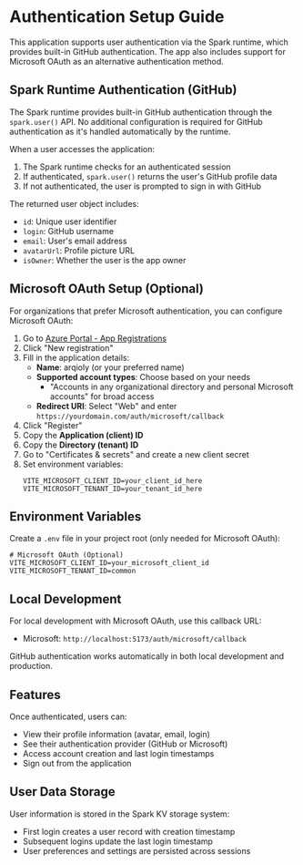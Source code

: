 # Authentication Setup Guide

This application supports user authentication via the Spark runtime, which provides built-in GitHub authentication. The app also includes support for Microsoft OAuth as an alternative authentication method.

## Spark Runtime Authentication (GitHub)

The Spark runtime provides built-in GitHub authentication through the `spark.user()` API. No additional configuration is required for GitHub authentication as it's handled automatically by the runtime.

When a user accesses the application:
1. The Spark runtime checks for an authenticated session
2. If authenticated, `spark.user()` returns the user's GitHub profile data
3. If not authenticated, the user is prompted to sign in with GitHub

The returned user object includes:
- `id`: Unique user identifier
- `login`: GitHub username
- `email`: User's email address
- `avatarUrl`: Profile picture URL
- `isOwner`: Whether the user is the app owner

## Microsoft OAuth Setup (Optional)

For organizations that prefer Microsoft authentication, you can configure Microsoft OAuth:

1. Go to [Azure Portal - App Registrations](https://portal.azure.com/#blade/Microsoft_AAD_RegisteredApps/ApplicationsListBlade)
2. Click "New registration"
3. Fill in the application details:
   - **Name**: arqioly (or your preferred name)
   - **Supported account types**: Choose based on your needs
     - "Accounts in any organizational directory and personal Microsoft accounts" for broad access
   - **Redirect URI**: Select "Web" and enter `https://yourdomain.com/auth/microsoft/callback`
4. Click "Register"
5. Copy the **Application (client) ID**
6. Copy the **Directory (tenant) ID**
7. Go to "Certificates & secrets" and create a new client secret
8. Set environment variables:
   ```
   VITE_MICROSOFT_CLIENT_ID=your_client_id_here
   VITE_MICROSOFT_TENANT_ID=your_tenant_id_here
   ```

## Environment Variables

Create a `.env` file in your project root (only needed for Microsoft OAuth):

```env
# Microsoft OAuth (Optional)
VITE_MICROSOFT_CLIENT_ID=your_microsoft_client_id
VITE_MICROSOFT_TENANT_ID=common
```

## Local Development

For local development with Microsoft OAuth, use this callback URL:
- Microsoft: `http://localhost:5173/auth/microsoft/callback`

GitHub authentication works automatically in both local development and production.

## Features

Once authenticated, users can:
- View their profile information (avatar, email, login)
- See their authentication provider (GitHub or Microsoft)
- Access account creation and last login timestamps
- Sign out from the application

## User Data Storage

User information is stored in the Spark KV storage system:
- First login creates a user record with creation timestamp
- Subsequent logins update the last login timestamp
- User preferences and settings are persisted across sessions
